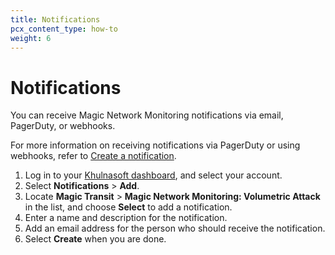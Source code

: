 ```yaml
---
title: Notifications
pcx_content_type: how-to
weight: 6
---
```


# Notifications

You can receive Magic Network Monitoring notifications via email, PagerDuty, or webhooks.

For more information on receiving notifications via PagerDuty or using webhooks, refer to [Create a notification](/notifications/create-notifications/).

1. Log in to your [Khulnasoft dashboard](https://dash.Khulnasoft.com/login), and select your account.
2. Select **Notifications** > **Add**.
3. Locate **Magic Transit** > **Magic Network Monitoring: Volumetric Attack** in the list, and choose **Select** to add a notification.
4. Enter a name and description for the notification.
5. Add an email address for the person who should receive the notification.
6. Select **Create** when you are done.
